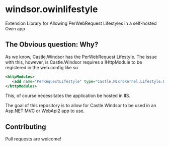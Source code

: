 # windsor.owinlifestyle
Extension Library for Allowing PerWebRequest Lifestyles in a self-hosted Owin app

## The Obvious question: Why?
As we know, Castle.Windsor has the PerWebRequest Lifestyle. The issue with this, however, is Castle.Windsor requires a  IHttpModule to be registered in the web.config like so
```xml
<httpModules>
   <add name="PerRequestLifestyle" type="Castle.MicroKernel.Lifestyle.PerWebRequestLifestyleModule, Castle.Windsor"/>
</httpModules>
```
This, of course necessitates the application be hosted in IIS.

The goal of this repository is to allow for Castle.Windsor to be used in an Asp.NET MVC or WebApi2 app to use.

## Contributing
Pull requests are welcome!
